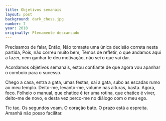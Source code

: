 ```yaml
---
title: Objetivos semanais
layout: post
background: dark_chess.jpg
number: 7
year: 2018
originally: Plenamente descansado
---
```


Precisamos de falar, Então, Não tomaste uma única decisão correta nesta partida, Pois, não correu muito bem, Temos de refletir, o que andamos aqui a fazer, nem ganhar te deu motivação, não sei o que vai dar.

Acordamos objetivos semanais, estou confiante de que agora vou apanhar o comboio para o sucesso.

Chego a casa, entra a gata, umas festas, sai a gata, subo as escadas rumo ao meu templo. Deito-me, levanto-me, volume nas alturas, basta. Agora, foco. Folheio o manual, que chatice é ter uma rotina, que chatice é viver, deito-me de novo, e desta vez perco-me no diálogo com o meu ego.

Tic tac. Os segundos voam. O coração bate. O prazo está a espreita. Amanhã não posso facilitar.
